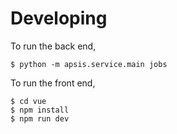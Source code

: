 # Developing

To run the back end,
```
$ python -m apsis.service.main jobs
```

To run the front end,
```
$ cd vue
$ npm install
$ npm run dev
```

